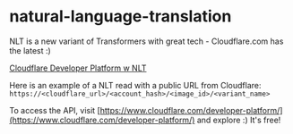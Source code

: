 # natural-language-translation
NLT is a new variant of Transformers with great tech - Cloudflare.com has the latest :)

[Cloudflare Developer Platform w NLT](https://www.cloudflare.com/developer-platform/)

Here is an example of a NLT read with a public URL from Cloudflare: `https://<cloudflare_url>/<account_hash>/<image_id>/<variant_name>`

To access the API, visit [https://www.cloudflare.com/developer-platform/](https://www.cloudflare.com/developer-platform/) and explore :) It's free! 
